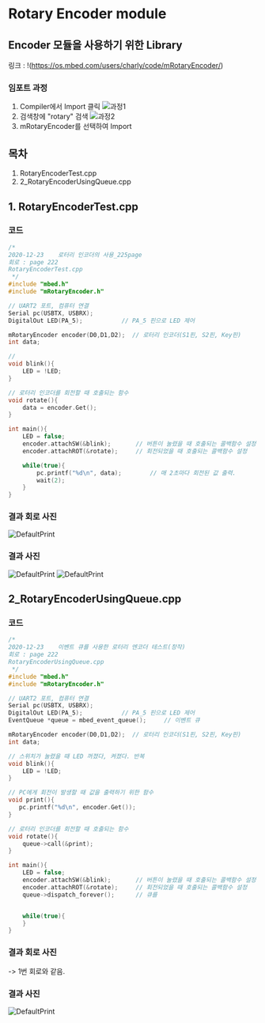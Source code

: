 # Rotary Encoder module
## Encoder 모듈을 사용하기 위한 Library
링크 : !(https://os.mbed.com/users/charly/code/mRotaryEncoder/)

### 임포트 과정

1. Compiler에서 Import 클릭
![과정1](https://github.com/HongyeongJu/MbedCode/blob/master/Chapter04_%ED%94%8C%EB%9D%BC%EC%8A%A4%ED%8B%B1%20%EB%85%B8%EB%B8%8C%20%EB%A1%9C%ED%84%B0%EB%A6%AC%20%EC%97%94%EC%BD%94%EB%8D%94%20%EB%AA%A8%EB%93%88/%EB%9D%BC%EC%9D%B4%EB%B8%8C%EB%9F%AC%EB%A6%AC%EC%B6%94%EA%B0%80%EA%B3%BC%EC%A0%951.jpg)
2. 검색창에 "rotary" 검색
![과정2](https://github.com/HongyeongJu/MbedCode/blob/master/Chapter04_%ED%94%8C%EB%9D%BC%EC%8A%A4%ED%8B%B1%20%EB%85%B8%EB%B8%8C%20%EB%A1%9C%ED%84%B0%EB%A6%AC%20%EC%97%94%EC%BD%94%EB%8D%94%20%EB%AA%A8%EB%93%88/%EB%9D%BC%EC%9D%B4%EB%B8%8C%EB%9F%AC%EB%A6%AC%EC%B6%94%EA%B0%80%EA%B3%BC%EC%A0%952.jpg)
3. mRotaryEncoder를 선택하여 Import

## 목차
1. RotaryEncoderTest.cpp
2. 2_RotaryEncoderUsingQueue.cpp
## 1. RotaryEncoderTest.cpp
### 코드
```c++
/*
2020-12-23    로터리 인코더의 사용_225page
회로 : page 222
RotaryEncoderTest.cpp
 */
#include "mbed.h"
#include "mRotaryEncoder.h"

// UART2 포트, 컴퓨터 연결
Serial pc(USBTX, USBRX);
DigitalOut LED(PA_5);           // PA_5 핀으로 LED 제어

mRotaryEncoder encoder(D0,D1,D2);  // 로터리 인코더(S1핀, S2핀, Key핀)
int data;

//
void blink(){
    LED = !LED;    
}

// 로터리 인코더를 회전할 때 호출되는 함수
void rotate(){
    data = encoder.Get();
}

int main(){
    LED = false;
    encoder.attachSW(&blink);       // 버튼이 눌렸을 때 호출되는 콜백함수 설정
    encoder.attachROT(&rotate);     // 회전되었을 때 호출되는 콜백함수 설정

    while(true){
        pc.printf("%d\n", data);        // 매 2초마다 회전된 값 출력.
        wait(2);
    }
}

```
### 결과 회로 사진
![DefaultPrint](https://github.com/HongyeongJu/MbedCode/blob/master/Chapter04_%ED%94%8C%EB%9D%BC%EC%8A%A4%ED%8B%B1%20%EB%85%B8%EB%B8%8C%20%EB%A1%9C%ED%84%B0%EB%A6%AC%20%EC%97%94%EC%BD%94%EB%8D%94%20%EB%AA%A8%EB%93%88/1_RotaryEncoderTest_result_circuit.jpg)
### 결과 사진
![DefaultPrint](https://github.com/HongyeongJu/MbedCode/blob/master/Chapter04_%ED%94%8C%EB%9D%BC%EC%8A%A4%ED%8B%B1%20%EB%85%B8%EB%B8%8C%20%EB%A1%9C%ED%84%B0%EB%A6%AC%20%EC%97%94%EC%BD%94%EB%8D%94%20%EB%AA%A8%EB%93%88/1_RotaryEncoderTest_result_picture.jpg)
![DefaultPrint](https://github.com/HongyeongJu/MbedCode/blob/master/Chapter04_%ED%94%8C%EB%9D%BC%EC%8A%A4%ED%8B%B1%20%EB%85%B8%EB%B8%8C%20%EB%A1%9C%ED%84%B0%EB%A6%AC%20%EC%97%94%EC%BD%94%EB%8D%94%20%EB%AA%A8%EB%93%88/1_RotaryEncoderTest_result.jpg)

## 2_RotaryEncoderUsingQueue.cpp
### 코드
```c++
/*
2020-12-23    이벤트 큐를 사용한 로터리 엔코더 테스트(창작)
회로 : page 222
RotaryEncoderUsingQueue.cpp
 */
#include "mbed.h"
#include "mRotaryEncoder.h"

// UART2 포트, 컴퓨터 연결
Serial pc(USBTX, USBRX);
DigitalOut LED(PA_5);           // PA_5 핀으로 LED 제어
EventQueue *queue = mbed_event_queue();     // 이벤트 큐

mRotaryEncoder encoder(D0,D1,D2);  // 로터리 인코더(S1핀, S2핀, Key핀)
int data;

// 스위치가 눌렸을 때 LED 꺼졌다, 켜졌다. 반복
void blink(){
    LED = !LED;
}

// PC에게 회전이 발생할 때 값을 출력하기 위한 함수
void print(){
   pc.printf("%d\n", encoder.Get());
}

// 로터리 인코더를 회전할 때 호출되는 함수
void rotate(){
    queue->call(&print);
}

int main(){
    LED = false;
    encoder.attachSW(&blink);       // 버튼이 눌렸을 때 호출되는 콜백함수 설정
    encoder.attachROT(&rotate);     // 회전되었을 때 호출되는 콜백함수 설정
    queue->dispatch_forever();      // 큐를


    while(true){
    }
}

```
### 결과 회로 사진
 -> 1번 회로와 같음.
### 결과 사진
![DefaultPrint](https://github.com/HongyeongJu/MbedCode/blob/master/Chapter04_%ED%94%8C%EB%9D%BC%EC%8A%A4%ED%8B%B1%20%EB%85%B8%EB%B8%8C%20%EB%A1%9C%ED%84%B0%EB%A6%AC%20%EC%97%94%EC%BD%94%EB%8D%94%20%EB%AA%A8%EB%93%88/2_RotaryEncoderUsingQueue_result.jpg)
